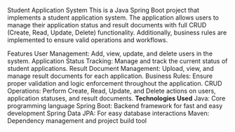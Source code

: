 Student Application System
This is a Java Spring Boot project that implements a student application system. The application allows users to manage their application status and result documents with full CRUD (Create, Read, Update, Delete) functionality. Additionally, business rules are implemented to ensure valid operations and workflows.

Features
User Management: Add, view, update, and delete users in the system.
Application Status Tracking: Manage and track the current status of student applications.
Result Document Management: Upload, view, and manage result documents for each application.
Business Rules: Ensure proper validation and logic enforcement throughout the application.
CRUD Operations: Perform Create, Read, Update, and Delete actions on users, application statuses, and result documents.
**Technologies Used**
Java: Core programming language
Spring Boot: Backend framework for fast and easy development
Spring Data JPA: For easy database interactions
Maven: Dependency management and project build tool
